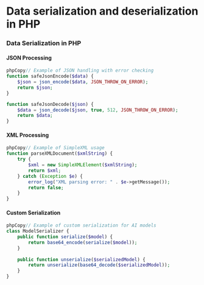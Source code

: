 # Data serialization and deserialization in PHP

### Data Serialization in PHP

#### JSON Processing

```php
phpCopy// Example of JSON handling with error checking
function safeJsonEncode($data) {
    $json = json_encode($data, JSON_THROW_ON_ERROR);
    return $json;
}

function safeJsonDecode($json) {
    $data = json_decode($json, true, 512, JSON_THROW_ON_ERROR);
    return $data;
}
```

#### XML Processing

```php
phpCopy// Example of SimpleXML usage
function parseXMLDocument($xmlString) {
    try {
        $xml = new SimpleXMLElement($xmlString);
        return $xml;
    } catch (Exception $e) {
        error_log("XML parsing error: " . $e->getMessage());
        return false;
    }
}
```

#### Custom Serialization

```php
phpCopy// Example of custom serialization for AI models
class ModelSerializer {
    public function serialize($model) {
        return base64_encode(serialize($model));
    }
    
    public function unserialize($serializedModel) {
        return unserialize(base64_decode($serializedModel));
    }
}
```

###
